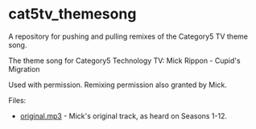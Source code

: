 # cat5tv_themesong
A repository for pushing and pulling remixes of the Category5 TV theme song.

The theme song for Category5 Technology TV: Mick Rippon - Cupid's Migration

Used with permission. Remixing permission also granted by Mick.

Files:
  - [original.mp3](original.mp3) - Mick's original track, as heard on Seasons 1-12.
